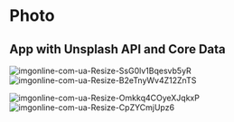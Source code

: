 # Photo

## App with Unsplash API and Core Data

![imgonline-com-ua-Resize-SsG0lv1Bqesvb5yR](https://user-images.githubusercontent.com/116896891/203690460-24ea51f4-7e57-468d-8f68-57e9a2540cfe.jpg)
![imgonline-com-ua-Resize-B2eTnyWv4Z12ZnTS](https://user-images.githubusercontent.com/116896891/203690459-9e126e67-ab11-44b2-aaa1-b0c15466b5d2.jpg)

![imgonline-com-ua-Resize-Omkkq4COyeXJqkxP](https://user-images.githubusercontent.com/116896891/203690672-e77dca66-bdc1-4c68-98bd-cc8c467945a5.jpg)
![imgonline-com-ua-Resize-CpZYCmjUpz6](https://user-images.githubusercontent.com/116896891/203690715-d1ea4668-fc47-4ae7-b7bb-833b44dd0a12.jpg)
